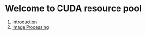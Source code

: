# Welcome to CUDA resource pool

1. [Introduction](https://github.com/diunuge/CUDA/Introduction%20to%20CUDA)
1. [Image Processing](https://github.com/diunuge/CUDA/Image%20Processing%20with%20CUDA)